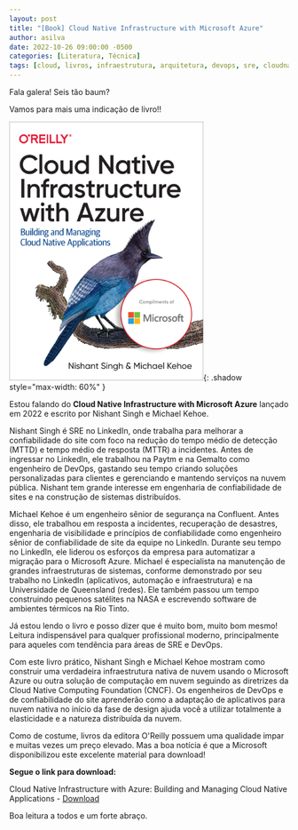 ```yaml
---
layout: post
title: "[Book] Cloud Native Infrastructure with Microsoft Azure"
author: asilva
date: 2022-10-26 09:00:00 -0500
categories: [Literatura, Técnica]
tags: [cloud, livros, infraestrutura, arquitetura, devops, sre, cloudnative, cncf, kubernetes, azure, microsoft]
---
```


Fala galera! Seis tão baum?

Vamos para mais uma indicação de livro!!

![](/assets/img/41/cloudnativeazure.png){: .shadow style="max-width: 60%" }

Estou falando do **Cloud Native Infrastructure with Microsoft Azure** lançado em 2022 e escrito por Nishant Singh e Michael Kehoe.

Nishant Singh é SRE no LinkedIn, onde trabalha para melhorar a confiabilidade do site com foco na redução do tempo médio de detecção (MTTD) e tempo médio de resposta (MTTR) a incidentes. Antes de ingressar no LinkedIn, ele trabalhou na Paytm e na Gemalto como engenheiro de DevOps, gastando seu tempo criando soluções personalizadas para clientes e gerenciando e mantendo serviços na nuvem pública. Nishant tem grande interesse em engenharia de confiabilidade de sites e na construção de sistemas distribuídos.

Michael Kehoe é um engenheiro sênior de segurança na Confluent. Antes disso, ele trabalhou em resposta a incidentes, recuperação de desastres, engenharia de visibilidade e princípios de confiabilidade como engenheiro sênior de confiabilidade de site da equipe no LinkedIn. Durante seu tempo no LinkedIn, ele liderou os esforços da empresa para automatizar a migração para o Microsoft Azure. Michael é especialista na manutenção de grandes infraestruturas de sistemas, conforme demonstrado por seu trabalho no LinkedIn (aplicativos, automação e infraestrutura) e na Universidade de Queensland (redes). Ele também passou um tempo construindo pequenos satélites na NASA e escrevendo software de ambientes térmicos na Rio Tinto.

Já estou lendo o livro e posso dizer que é muito bom, muito bom mesmo! Leitura indispensável para qualquer profissional moderno, principalmente para aqueles com tendência para áreas de SRE e DevOps.

Com este livro prático, Nishant Singh e Michael Kehoe mostram como construir uma verdadeira infraestrutura nativa de nuvem usando o Microsoft Azure ou outra solução de computação em nuvem seguindo as diretrizes da Cloud Native Computing Foundation (CNCF). Os engenheiros de DevOps e de confiabilidade do site aprenderão como a adaptação de aplicativos para nuvem nativa no início da fase de design ajuda você a utilizar totalmente a elasticidade e a natureza distribuída da nuvem.

Como de costume, livros da editora O'Reilly possuem uma qualidade impar e muitas vezes um preço elevado. Mas a boa notícia é que a Microsoft disponibilizou este excelente material para download!

**Segue o link para download:**

Cloud Native Infrastructure with Azure: Building and Managing Cloud Native Applications - <a href="https://azure.microsoft.com/en-us/resources/cloud-native-infrastructure-with-microsoft-azure/">Download</a> 

Boa leitura a todos e um forte abraço.